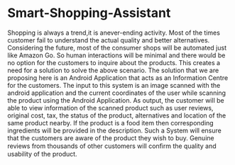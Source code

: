 # Smart-Shopping-Assistant
Shopping is always a trend,it is anever-ending activity. Most of the times customer fail to understand the actual quality and better alternatives. Considering the future, most of the consumer shops will be automated just like Amazon Go. So human interactions will be minimal and there would be no option for the customers to inquire about the products. This creates a need for a solution to solve the above scenario.
The solution that we are proposing here is an Android Application that acts as an Information Centre for the customers. The input to this system is an image scanned with the android application and the current coordinates of the user while scanning the product using the Android Application. As output, the customer will be able to view information of the scanned product such as user reviews, original cost, tax, the status of the product, alternatives and location of the same product nearby. If the product is a food item then corresponding ingredients will be provided in the description.
Such a System will ensure that the customers are aware of the product they wish to buy. Genuine reviews from thousands of other customers will conﬁrm the quality and usability of the product.
